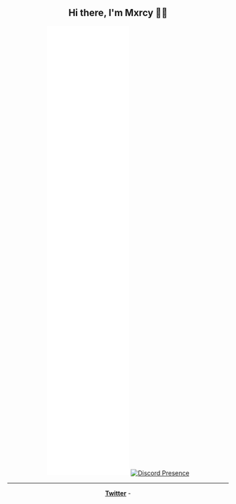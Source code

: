 <h2 align="center">Hi there, I'm Mxrcy 👋🏼</h2>
 
<div align="center">
 
![Metrics](/github-metrics.svg)
[![Discord Presence](https://lanyard.cnrad.dev/api/510311294532845615)](https://discord.com/users/510311294532845615)
</div>
<hr/>
<p align="center">
  <a href="https://twitter.com/mxrcy"><strong>Twitter</strong></a> -
</p>
